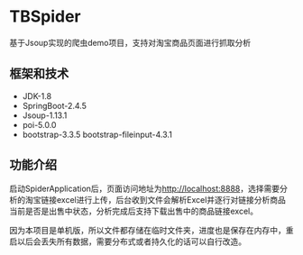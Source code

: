 # TBSpider
基于Jsoup实现的爬虫demo项目，支持对淘宝商品页面进行抓取分析

## 框架和技术

- JDK-1.8
- SpringBoot-2.4.5
- Jsoup-1.13.1
- poi-5.0.0
- bootstrap-3.3.5 bootstrap-fileinput-4.3.1

## 功能介绍
启动SpiderApplication后，页面访问地址为[http://localhost:8888]()，选择需要分析的淘宝链接excel进行上传，后台收到文件会解析Excel并逐行对链接分析商品当前是否是出售中状态，分析完成后支持下载出售中的商品链接excel。

因为本项目是单机版，所以文件都存储在临时文件夹，进度也是保存在内存中，重启以后会丢失所有数据，需要分布式或者持久化的话可以自行改造。
